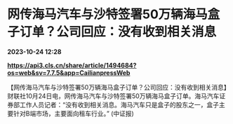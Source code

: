 # 网传海马汽车与沙特签署50万辆海马盒子订单？公司回应：没有收到相关消息

**2023-10-24 12:28**

**https://api3.cls.cn/share/article/1494684?os=web&sv=7.7.5&app=CailianpressWeb**

【网传海马汽车与沙特签署50万辆海马盒子订单？公司回应：没有收到相关消息】财联社10月24日电，网传海马汽车与沙特签署50万辆海马盒子订单。海马汽车证券部工作人员记者：“没有收到相关消息。海马汽车只是盒子的股东之一，盒子主要针对B端市场，主要面向租车行业。” (中证报)